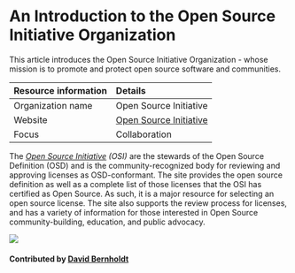 # An Introduction to the Open Source Initiative Organization

This article introduces the Open Source Initiative Organization - whose mission is to promote and protect open source software and communities.

Resource information | Details 
:--- | :--- 
Organization name | Open Source Initiative
Website | [Open Source Initiative](https://opensource.org/)
Focus | Collaboration

The *[Open Source Initiative](https://opensource.org/) (OSI)* are the stewards of the Open Source Definition (OSD) and is the community-recognized body for reviewing and approving licenses as OSD-conformant.  The site provides the open source definition as well as a complete list of those licenses that the OSI has certified as Open Source.  As such, it is a major resource for selecting an open source license.  The site also supports the review process for licenses, and has a variety of information for those interested in Open Source community-building, education, and public advocacy.

<img src='https://github.com/betterscientificsoftware/images/blob/master/Logo-class-osi.png' class='logo' />

#### Contributed by [David Bernholdt](http://github.com/bernhold "David Bernholdt")

<!---
Publish: yes
Categories: collaboration
Topics: licensing
Tags: website, organization
Level: 2
Prerequisites: defaults
Aggregate: none
--->

